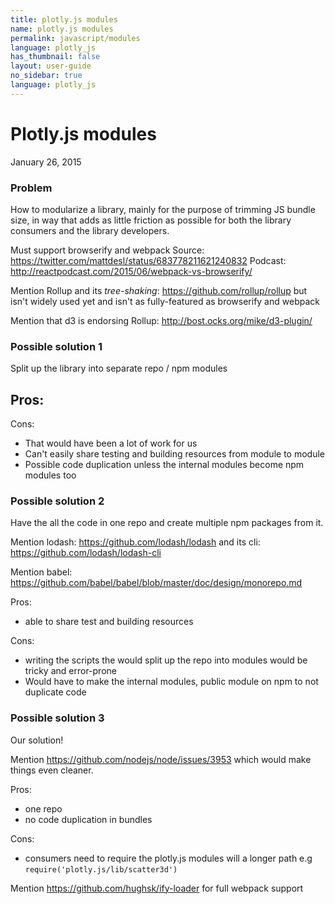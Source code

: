 ```yaml
---
title: plotly.js modules
name: plotly.js modules
permalink: javascript/modules
language: plotly_js
has_thumbnail: false
layout: user-guide
no_sidebar: true
language: plotly_js
---
```


# Plotly.js modules


January 26, 2015


### Problem

How to modularize a library, mainly for the purpose of trimming JS bundle size,
in way that adds as little friction as possible for both the library consumers
and the library developers. 

Must support browserify and webpack 
Source: https://twitter.com/mattdesl/status/683778211621240832
Podcast: http://reactpodcast.com/2015/06/webpack-vs-browserify/

Mention Rollup and its *tree-shaking*: https://github.com/rollup/rollup 
but isn't widely used yet and isn't as fully-featured as browserify and webpack

Mention that d3 is endorsing Rollup: http://bost.ocks.org/mike/d3-plugin/

### Possible solution 1

Split up the library into separate repo / npm modules

Pros:
 - 

Cons:
 - That would have been a lot of work for us
 - Can't easily share testing and building resources from module to module
 - Possible code duplication unless the internal modules become npm modules too


### Possible solution 2

Have the all the code in one repo and create multiple npm packages from it. 

Mention lodash: https://github.com/lodash/lodash
and its cli: https://github.com/lodash/lodash-cli

Mention babel: https://github.com/babel/babel/blob/master/doc/design/monorepo.md

Pros:
 - able to share test and building resources
 

Cons: 
 - writing the scripts the would split up the repo into modules would be tricky
   and error-prone
 - Would have to make the internal modules, public module on npm to
   not duplicate code


### Possible solution 3

Our solution!

Mention https://github.com/nodejs/node/issues/3953 which would make things even
cleaner.

Pros:
 - one repo
 - no code duplication in bundles

Cons: 
 - consumers need to require the plotly.js modules will a longer path e.g
   `require('plotly.js/lib/scatter3d')`



Mention https://github.com/hughsk/ify-loader for full webpack support
